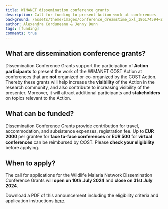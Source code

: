 ```yaml
---
title: WIMANET dissemination conference grants
description: Call for funding to present Action work at conferences
background: /assets/theme/images/conference_dreamstime_xxl_186174594~2.jpg
author: Alexandra Corduneanu & Jenny Dunn
tags: [funding]
comments: true
---
```


## What are dissemination conference grants?
Dissemination Conference Grants support the participation of **Action participants** to present the work of the WIMANET COST Action at conferences that are **not** organized or co-organized by the COST Action. Thereby these grants will help increase the **visibility** of the Action in the research community, and also contribute to increasing visibility of the presenter. Moreover, it will attract additional participants and **stakeholders** on topics relevant to the Action.

## What can be funded?
Dissemination Conference Grants provide contribution for travel, accommodation, and subsistence expenses, registration fee. Up to **EUR 2000** per grantee for **face to-face conferences** or **EUR 500** for **virtual conferences** can be reimbursed by COST. Please **check your eligibility** before applying.

## When to apply?
The call for applications for the Wildlife Malaria Network Dissemination Conference Grants will **open on 10th July 2024** and **close on 31st July 2024**.

Download a PDF of this announcement including the eligibility criteria and application instructions [here](https://github.com/wimanet-science/web/blob/5ad6f069c5e48482f374fd8e6af555237ec48161/assets/docs/Dissemination%20Grant%20announcement_final.pdf).
